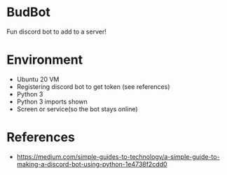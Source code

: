 # BudBot
Fun discord bot to add to a server!

# Environment
* Ubuntu 20 VM
* Registering discord bot to get token (see references)
* Python 3
* Python 3 imports shown
* Screen or service(so the bot stays online)

# References
* https://medium.com/simple-guides-to-technology/a-simple-guide-to-making-a-discord-bot-using-python-1e4738f2cdd0
